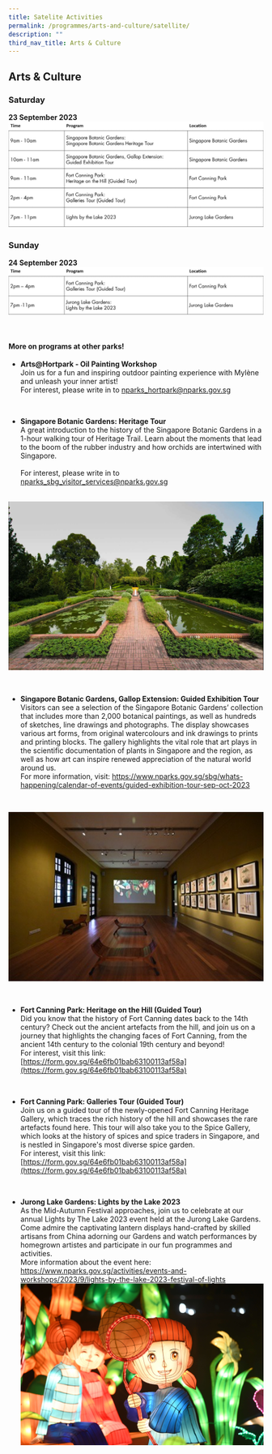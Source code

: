 ```yaml
---
title: Satelite Activities
permalink: /programmes/arts-and-culture/satellite/
description: ""
third_nav_title: Arts & Culture
---
```

## Arts &amp; Culture

### Saturday <br>
**23 September 2023**
![](/images/2%20a&amp;c_2.jpg)

### Sunday <br>
**24 September 2023**
![](/images/sun%20of%20a&amp;c.jpg)


<br>

#### More on programs at other parks!


* **Arts@Hortpark - Oil Painting Workshop** <br>Join us for a fun and inspiring outdoor painting experience with Mylène and unleash your inner artist! 
<br> For interest, please write in to 
[nparks_hortpark@nparks.gov.sg](nparks_hortpark@nparks.gov.sg)



<br>

* **Singapore Botanic Gardens: Heritage Tour** <br>
A great introduction to the history of the Singapore Botanic Gardens in a 1-hour walking tour of Heritage Trail. Learn about the moments that lead to the boom of the rubber industry and how orchids are intertwined with Singapore.  
<br>For interest, please write in to  [nparks_sbg_visitor_services@nparks.gov.sg](nparks_sbg_visitor_services@nparks.gov.sg) 

<br>![SBG Heritage Tour](/images/sbg%20heritage%20tour.PNG)

<br>

* **Singapore Botanic Gardens, Gallop Extension: Guided Exhibition Tour** <br> Visitors can see a selection of the Singapore Botanic Gardens’ collection that includes more than 2,000 botanical paintings, as well as hundreds of sketches, line drawings and photographs. The display showcases various art forms, from original watercolours and ink drawings to prints and printing blocks. The gallery highlights the vital role that art plays in the scientific documentation of plants in Singapore and the region, as well as how art can inspire renewed appreciation of the natural world around us.
  <br> For more information, visit: [https://www.nparks.gov.sg/sbg/whats-happening/calendar-of-events/guided-exhibition-tour-sep-oct-2023 ](https://www.nparks.gov.sg/sbg/whats-happening/calendar-of-events/guided-exhibition-tour-sep-oct-2023 )
 <br>
 
 ![SBG Gallop Extension Gallery](/images/gallop%20extension%20gallery.PNG)

<br>

* **Fort Canning Park: Heritage on the Hill (Guided Tour)** <br>
Did you know that the history of Fort Canning dates back to the 14th century? Check out the ancient artefacts from the hill, and join us on a journey that highlights the changing faces of Fort Canning, from the ancient 14th century to the colonial 19th century and beyond! 
<br> For interest, visit this link: [https://form.gov.sg/64e6fb01bab63100113af58a](https://form.gov.sg/64e6fb01bab63100113af58a)

<br>

* **Fort Canning Park: Galleries Tour (Guided Tour)** <br>
Join us on a guided tour of the newly-opened Fort Canning Heritage Gallery, which traces the rich history of the hill and showcases the rare artefacts found here. This tour will also take you to the Spice Gallery, which looks at the history of spices and spice traders in Singapore, and is nestled in Singapore's most diverse spice garden. 
<br> For interest, visit this link: [https://form.gov.sg/64e6fb01bab63100113af58a](https://form.gov.sg/64e6fb01bab63100113af58a)

<br> 

* **Jurong Lake Gardens: Lights by the Lake 2023** <br>
As the Mid-Autumn Festival approaches, join us to celebrate at our annual Lights by The Lake 2023 event held at the Jurong Lake Gardens. Come admire the captivating lantern displays hand-crafted by skilled artisans from China adorning our Gardens and watch performances by homegrown artistes and participate in our fun programmes and activities. <br> More information about the event here: [https://www.nparks.gov.sg/activities/events-and-workshops/2023/9/lights-by-the-lake-2023-festival-of-lights ](https://www.nparks.gov.sg/activities/events-and-workshops/2023/9/lights-by-the-lake-2023-festival-of-lights )
<br> ![Lights by the Lake](/images/lights%20by%20the%20lake.jfif)